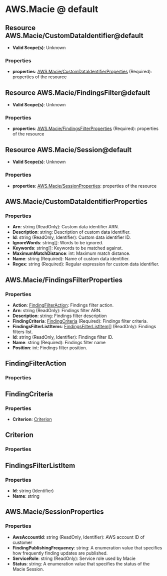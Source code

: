# AWS.Macie @ default

## Resource AWS.Macie/CustomDataIdentifier@default
* **Valid Scope(s)**: Unknown
### Properties
* **properties**: [AWS.Macie/CustomDataIdentifierProperties](#awsmaciecustomdataidentifierproperties) (Required): properties of the resource

## Resource AWS.Macie/FindingsFilter@default
* **Valid Scope(s)**: Unknown
### Properties
* **properties**: [AWS.Macie/FindingsFilterProperties](#awsmaciefindingsfilterproperties) (Required): properties of the resource

## Resource AWS.Macie/Session@default
* **Valid Scope(s)**: Unknown
### Properties
* **properties**: [AWS.Macie/SessionProperties](#awsmaciesessionproperties): properties of the resource

## AWS.Macie/CustomDataIdentifierProperties
### Properties
* **Arn**: string (ReadOnly): Custom data identifier ARN.
* **Description**: string: Description of custom data identifier.
* **Id**: string (ReadOnly, Identifier): Custom data identifier ID.
* **IgnoreWords**: string[]: Words to be ignored.
* **Keywords**: string[]: Keywords to be matched against.
* **MaximumMatchDistance**: int: Maximum match distance.
* **Name**: string (Required): Name of custom data identifier.
* **Regex**: string (Required): Regular expression for custom data identifier.

## AWS.Macie/FindingsFilterProperties
### Properties
* **Action**: [FindingFilterAction](#findingfilteraction): Findings filter action.
* **Arn**: string (ReadOnly): Findings filter ARN.
* **Description**: string: Findings filter description
* **FindingCriteria**: [FindingCriteria](#findingcriteria) (Required): Findings filter criteria.
* **FindingsFilterListItems**: [FindingsFilterListItem](#findingsfilterlistitem)[] (ReadOnly): Findings filters list.
* **Id**: string (ReadOnly, Identifier): Findings filter ID.
* **Name**: string (Required): Findings filter name
* **Position**: int: Findings filter position.

## FindingFilterAction
### Properties

## FindingCriteria
### Properties
* **Criterion**: [Criterion](#criterion)

## Criterion
### Properties

## FindingsFilterListItem
### Properties
* **Id**: string (Identifier)
* **Name**: string

## AWS.Macie/SessionProperties
### Properties
* **AwsAccountId**: string (ReadOnly, Identifier): AWS account ID of customer
* **FindingPublishingFrequency**: string: A enumeration value that specifies how frequently finding updates are published.
* **ServiceRole**: string (ReadOnly): Service role used by Macie
* **Status**: string: A enumeration value that specifies the status of the Macie Session.

